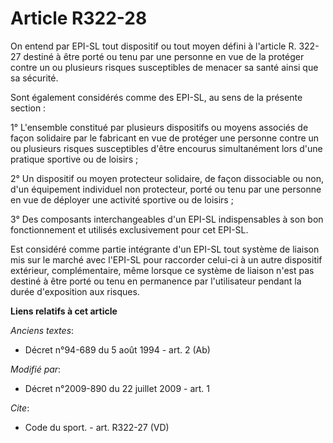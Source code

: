 # Article R322-28

On entend par EPI-SL tout dispositif ou tout moyen défini à l'article R. 322-27 destiné à être porté ou tenu par une personne
en vue de la protéger contre un ou plusieurs risques susceptibles de menacer sa santé ainsi que sa sécurité. 

Sont également considérés comme des EPI-SL, au sens de la présente section : 

1° L'ensemble constitué par plusieurs dispositifs ou moyens associés de façon solidaire par le fabricant en vue de protéger
une personne contre un ou plusieurs risques susceptibles d'être encourus simultanément lors d'une pratique sportive ou de
loisirs ; 

2° Un dispositif ou moyen protecteur solidaire, de façon dissociable ou non, d'un équipement individuel non protecteur, porté
ou tenu par une personne en vue de déployer une activité sportive ou de loisirs ; 

3° Des composants interchangeables d'un EPI-SL indispensables à son bon fonctionnement et utilisés exclusivement pour cet
EPI-SL. 

Est considéré comme partie intégrante d'un EPI-SL tout système de liaison mis sur le marché avec l'EPI-SL pour raccorder
celui-ci à un autre dispositif extérieur, complémentaire, même lorsque ce système de liaison n'est pas destiné à être porté
ou tenu en permanence par l'utilisateur pendant la durée d'exposition aux risques.

**Liens relatifs à cet article**

_Anciens textes_:

  - Décret n°94-689 du 5 août 1994 - art. 2 (Ab)

_Modifié par_:

  - Décret n°2009-890 du 22 juillet 2009 - art. 1

_Cite_:

  - Code du sport. - art. R322-27 (VD)
